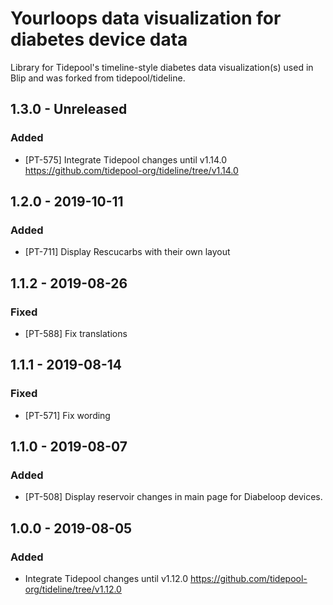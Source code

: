 # Yourloops data visualization for diabetes device data
Library for Tidepool's timeline-style diabetes data visualization(s) used in Blip and was forked from tidepool/tideline.

## 1.3.0 - Unreleased
### Added
- [PT-575] Integrate Tidepool changes until v1.14.0 https://github.com/tidepool-org/tideline/tree/v1.14.0

## 1.2.0 - 2019-10-11
### Added
- [PT-711] Display Rescucarbs with their own layout

## 1.1.2 - 2019-08-26
### Fixed
- [PT-588] Fix translations

## 1.1.1 - 2019-08-14
### Fixed
- [PT-571] Fix wording

## 1.1.0 - 2019-08-07
### Added
- [PT-508] Display reservoir changes in main page for Diabeloop devices.

## 1.0.0 - 2019-08-05
### Added
- Integrate Tidepool changes until v1.12.0 https://github.com/tidepool-org/tideline/tree/v1.12.0

